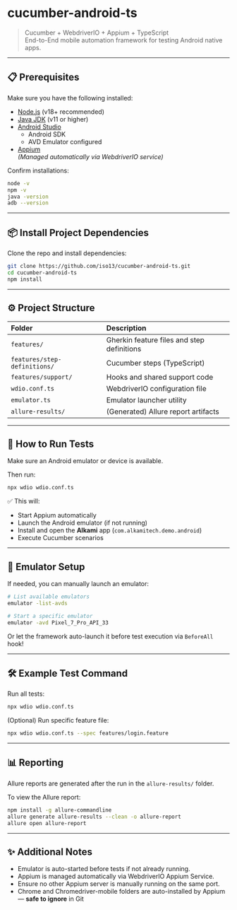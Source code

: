 # cucumber-android-ts

> Cucumber + WebdriverIO + Appium + TypeScript  
> End-to-End mobile automation framework for testing Android native apps.

---

## 📋 Prerequisites

Make sure you have the following installed:

- [Node.js](https://nodejs.org/) (v18+ recommended)
- [Java JDK](https://adoptium.net/) (v11 or higher)
- [Android Studio](https://developer.android.com/studio)  
  - Android SDK
  - AVD Emulator configured
- [Appium](https://appium.io/)  
  _(Managed automatically via WebdriverIO service)_

Confirm installations:

```bash
node -v
npm -v
java -version
adb --version
```

---

## 📦 Install Project Dependencies

Clone the repo and install dependencies:

```bash
git clone https://github.com/iso13/cucumber-android-ts.git
cd cucumber-android-ts
npm install
```

---

## ⚙️ Project Structure

| Folder | Description |
|:-------|:------------|
| `features/` | Gherkin feature files and step definitions |
| `features/step-definitions/` | Cucumber steps (TypeScript) |
| `features/support/` | Hooks and shared support code |
| `wdio.conf.ts` | WebdriverIO configuration file |
| `emulator.ts` | Emulator launcher utility |
| `allure-results/` | (Generated) Allure report artifacts |

---

## 🚀 How to Run Tests

Make sure an Android emulator or device is available.

Then run:

```bash
npx wdio wdio.conf.ts
```

✅ This will:

- Start Appium automatically
- Launch the Android emulator (if not running)
- Install and open the **Alkami** app (`com.alkamitech.demo.android`)
- Execute Cucumber scenarios

---

## 👥 Emulator Setup

If needed, you can manually launch an emulator:

```bash
# List available emulators
emulator -list-avds

# Start a specific emulator
emulator -avd Pixel_7_Pro_API_33
```

Or let the framework auto-launch it before test execution via `BeforeAll` hook!

---

## 🛠️ Example Test Command

Run all tests:

```bash
npx wdio wdio.conf.ts
```

(Optional) Run specific feature file:

```bash
npx wdio wdio.conf.ts --spec features/login.feature
```

---

## 📊 Reporting

Allure reports are generated after the run in the `allure-results/` folder.

To view the Allure report:

```bash
npm install -g allure-commandline
allure generate allure-results --clean -o allure-report
allure open allure-report
```

---

## ✨ Additional Notes

- Emulator is auto-started before tests if not already running.
- Appium is managed automatically via WebdriverIO Appium Service.
- Ensure no other Appium server is manually running on the same port.
- Chrome and Chromedriver-mobile folders are auto-installed by Appium — **safe to ignore** in Git